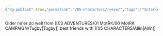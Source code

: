 ```yaml
---
{"dg-publish":true,"permalink":"/05-characters/reese/","tags":["Interlopers","MotRK"]}
---
```



Older ne'er do well from [[03 ADVENTURES/01 MotRK/00 MotRK  CAMPAIGN/Tugby\|Tugby]]  best friends with [[05 CHARACTERS/Allin\|Allin]] 